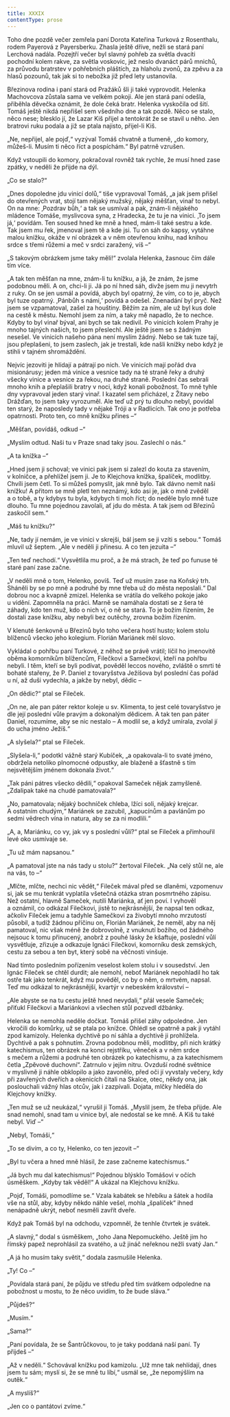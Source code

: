 ```yaml
---
title: XXXIX
contentType: prose
---
```


Toho dne pozdě večer zemřela paní Dorota Kateřina Turková z Rosenthalu, rodem Payerová z Payersberku. Zhasla ještě dříve, nežli se stará paní Lerchová nadála. Pozejtří večer byl slavný pohřeb za světla dvacíti pochodní kolem rakve, za světla voskovic, jež neslo dvanáct párů mnichů, za průvodu bratrstev v pohřebních pláštích, za hlaholu zvonů, za zpěvu a za hlasů pozounů, tak jak si to nebožka již před lety ustanovila.

Březinova rodina i paní stará od Pražáků šli ji také vyprovodit. Helenka Machovcova zůstala sama ve velkém pokoji. Ale jen stará paní odešla, přiběhla děvečka oznámit, že dole čeká bratr. Helenka vyskočila od šití. Tomáš ještě nikdá nepřišel sem všedního dne a tak pozdě. Něco se stalo, něco nese; blesklo jí, že Lazar Kiš přijel a tentokrát že se stavil u něho. Jen bratrovi ruku podala a již se ptala najisto, přijel-li Kiš.

„Ne, nepřijel, ale pojď,“ vyzýval Tomáš chvatně a tlumeně, „do komory, můžeš-li. Musím ti něco říct a pospíchám.“ Byl patrně vzrušen.

Když vstoupili do komory, pokračoval rovněž tak rychle, že musí hned zase zpátky, v neděli že přijde na dýl.

„Co se stalo?“

„Dnes dopoledne jdu vinicí dolů,“ tiše vypravoval Tomáš, „a jak jsem přišel do otevřených vrat, stojí tam nějaký mužský, nějaký měšťan, vinař to nebyl. On na mne: ‚Pozdrav bůh,‘ a tak se usmíval a pak, znám-li nějakého mládence Tomáše, myslivcova syna, z Hradecka, že tu je na vinici. ‚To jsem já,‘ povídám. Ten soused hned ke mně a hned, mám-li také sestru a kde. Tak jsem mu řek, jmenoval jsem tě a kde jsi. Tu on sáh do kapsy, vytáhne malou knížku, okáže v ní obrázek a v něm otevřenou knihu, nad knihou srdce s třemi růžemi a meč v srdci zaražený, víš –“

„S takovým obrázkem jsme taky měli!“ zvolala Helenka, žasnouc čím dále tím více.

„A tak ten měšťan na mne, znám-li tu knížku, a já, že znám, že jsme podobnou měli. A on, chci-li ji. Já po ní hned sáh, divže jsem mu ji nevytrh z ruky. On se jen usmál a povídá, abych byl opatrný, že vím, co to je, abych byl tuze opatrný. ‚Pánbůh s námi,‘ povídá a odešel. Znenadání byl pryč. Než jsem se vzpamatoval, zašel za houštiny. Běžím za ním, ale už byl kus dole na cestě k městu. Nemohl jsem za ním, a taky mě napadlo, že to nechce. Kdyby to byl vinař býval, ani bych se tak nedivil. Po vinicích kolem Prahy je mnoho tajných našich, to jsem přeslechl. Ale ještě jsem se s žádným nesešel. Ve vinicích našeho pána není myslím žádný. Nebo se tak tuze tají, jsou přeplašeni, to jsem zaslech, jak je trestali, kde našli knížky nebo když je stihli v tajném shromáždění.

Nejvíc jezoviti je hlídají a pátrají po nich. Ve vinicích mají pořád dva misionárusy; jeden má vinice a vesnice tady na té straně řeky a druhý všecky vinice a vesnice za řekou, na druhé straně. Poslední čas sebrali mnoho knih a přeplašili bratry v noci, když konali pobožnost. To mně tyhle dny vypravoval jeden starý vinař. I kazatel sem přicházel, z Žitavy nebo Drážďan, to jsem taky vyrozuměl. Ale teď už prý tu dlouho nebyl, povídal ten starý, že naposledy tady v nějaké Tróji a v Radlicích. Tak ono je potřeba opatrnosti. Proto ten, co mně knížku přines –“

„Měšťan, povídáš, odkud –“

„Myslím odtud. Naši tu v Praze snad taky jsou. Zaslechl o nás.“

„A ta knížka –“

„Hned jsem ji schoval; ve vinici pak jsem si zalezl do kouta za stavením, v kolničce, a přehlížel jsem ji. Je to Klejchova knížka, špalíček, modlitby. Chvíli jsem četl. To si můžeš pomyslit, jak mně bylo. Tak dávno nemít naši knížku! A přitom se mně pletl ten neznámý, kdo asi je, jak o mně zvěděl a o tobě, a ty kdybys tu byla, kdybych ti moh říct; do neděle bylo mně tuze dlouho. Tu mne pojednou zavolali, ať jdu do města. A tak jsem od Březinů zaskočil sem.“

„Máš tu knížku?“

„Ne, tady jí nemám, je ve vinici v skrejši, bál jsem se ji vzíti s sebou.“ Tomáš mluvil už šeptem. „Ale v neděli ji přinesu. A co ten jezuita –“

„Ten teď nechodí.“ Vysvětlila mu proč, a že má strach, že teď po funuse té staré paní zase začne.

„V neděli mně o tom, Helenko, povíš. Teď už musím zase na Koňský trh. Sháněli by se po mně a podruhé by mne třeba už do města neposlali.“ Dal dobrou noc a kvapně zmizel. Helenka se vrátila do velkého pokoje jako u vidění. Zapomněla na práci. Marně se namáhala dostati se z šera té záhady, kdo ten muž, kdo o nich ví, o ně se stará. To je božím řízením, že dostali zase knížku, aby nebyli bez outěchy, zrovna božím řízením.

  

V klenuté šenkovně u Březinů bylo toho večera hostí husto; kolem stolu blíženců všecko jeho kolegium. Florián Mariánek měl slovo.

Vykládal o pohřbu paní Turkové, z něhož se právě vrátil; líčil ho jmenovitě oběma komorníkům blížencům, Filečkovi a Samečkovi, kteří na pohřbu nebyli. I těm, kteří se byli podívat, pověděl leccos nového, zvláště o smrti té bohaté stařeny, že P. Daniel z tovaryšstva Ježíšova byl poslední čas pořád u ní, až duši vydechla, a jakže by nebyl, dědic –

„On dědic?“ ptal se Fileček.

„On ne, ale pan páter rektor koleje u sv. Klimenta, to jest celé tovaryšstvo je dle její poslední vůle pravým a dokonalým dědicem. A tak ten pan páter Daniel, rozumíme, aby se nic nestalo – A modlil se, a když umírala, zvolal jí do ucha jméno Ježíš.“

„A slyšela?“ ptal se Fileček.

„Slyšela-li,“ podotkl vážně starý Kubíček, „a opakovala-li to svaté jméno, obdržela netoliko plnomocné odpustky, ale blaženě a šťastně s tím nejsvětějším jménem dokonala život.“

„Tak páni pátres všecko dědili,“ opakoval Sameček nějak zamyšleně. „Zdalipak také na chudé pamatovala?“

„No, pamatovala; nějaký bochníček chleba, lžíci soli, nějaký krejcar. A ostatním chudým,“ Mariánek se zazubil, „kapucínům a pavlánům po sedmi vědrech vína in natura, aby se za ni modlili.“

„A, a, Mariánku, co vy, jak vy s poslední vůlí?“ ptal se Fileček a přimhouřil levé oko usmívaje se.

„Tu už mám napsanou.“

„A pamatoval jste na nás tady u stolu?“ žertoval Fileček. „Na celý stůl ne, ale na vás, to –“

„Mlčte, mlčte, nechci nic vědět,“ Fileček mával před se dlaněmi, vzpomenuv si, jak se mu tenkrát vyplatila všetečná otázka stran posmrtného zápisu. Než ostatní, hlavně Sameček, nutili Mariánka, ať jen poví. I vyhověl a oznámil, co odkázal Filečkovi, jistě to nejkrásnější, že napsal ten odkaz, ačkoliv Fileček jemu a tadyhle Samečkovi za živobytí mnoho mrzutostí působil, a tudíž žádnou příčinu on, Florián Mariánek, že neměl, aby na něj pamatoval, nic však méně že dobrovolně, z vnuknutí božího, od žádného nejsouc k tomu přinucený, anobrž z pouhé lásky že kšaftuje, poslední vůlí vysvětluje, zřizuje a odkazuje Ignáci Filečkovi, komorníku desk zemských, cestu za sebou a ten byt, který sobě na věčnosti vinšuje.

Nad tímto posledním pořízením veselost kolem stolu i v sousedství. Jen Ignác Fileček se chtěl durdit; ale nemohl, neboť Mariánek nepohladil ho tak ostře tak jako tenkrát, když mu pověděl, co by o něm, o mrtvém, napsal. Teď mu odkázal to nejkrásnější, kvartýr v nebeském království –

„Ale abyste se na tu cestu ještě hned nevydali,“ přál vesele Sameček; přiťukl Filečkovi a Mariánkovi a všechen stůl pozvedl džbánky.

  

Helenka se nemohla neděle dočkat. Tomáš přišel záhy odpoledne. Jen vkročili do komůrky, už se ptala po knížce. Ohlédl se opatrně a pak ji vytáhl zpod kamizoly. Helenka dychtivě po ní sáhla a dychtivě ji prohlížela. Dychtivě a pak s pohnutím. Zrovna podobnou měli, modlitby, při nich krátký katechismus, ten obrázek na konci rejstříku, věneček a v něm srdce s mečem a růžemi a podruhé ten obrázek po katechismu, a za katechismem četla „Zpěvové duchovní“. Zatrnulo v jejím nitru. Ovzduší rodné světnice v myslivně ji náhle obklopilo a jako zavonělo, před oči jí vyvstaly večery, kdy při zavřených dveřích a okenicích čítali na Skalce, otec, někdy ona, jak poslouchali vážný hlas otcův, jak i zazpívali. Dojata, mlčky hleděla do Klejchovy knížky.

„Ten muž se už neukázal,“ vyrušil ji Tomáš. „Myslil jsem, že třeba přijde. Ale snad nemohl, snad tam u vinice byl, ale nedostal se ke mně. A Kiš tu také nebyl. Viď –“

„Nebyl, Tomáši,“

„To se divím, a co ty, Helenko, co ten jezovit –“

„Byl tu včera a hned mně hlásil, že zase začneme katechismus.“

„Já bych mu dal katechismus!“ Pojednou blýsklo Tomášovi v očích úsměškem. „Kdyby tak věděl!“ A ukázal na Klejchovu knížku.

„Pojď, Tomáši, pomodlíme se.“ Vzala kabátek se hřebíku a šátek a hodila vše na stůl, aby, kdyby někdo náhle vešel, mohla „špalíček“ ihned nenápadně ukrýt, neboť nesměli zavřít dveře.

Když pak Tomáš byl na odchodu, vzpomněl, že tenhle čtvrtek je svátek.

„A slavný,“ dodal s úsměškem, „toho Jana Nepomuckého. Ještě jim ho římský papež neprohlásil za svatého, a už jináč neřeknou nežli svatý Jan.“

„A já ho musím taky světit,“ dodala zasmušile Helenka.

„Ty! Co –“

„Povídala stará paní, že půjdu ve středu před tím svátkem odpoledne na pobožnost u mostu, to že něco uvidím, to že bude sláva.“

„Půjdeš?“

„Musím.“

„Sama?“

„Paní povídala, že se Šantrůčkovou, to je taky poddaná naší paní. Ty přijdeš –“

„Až v neděli.“ Schovával knížku pod kamizolu. „Už mne tak nehlídají, dnes jsem tu sám; myslí si, že se mně tu líbí,“ usmál se, „že nepomýšlím na outěk.“

„A myslíš?“

„Jen co o pantátovi zvíme.“
